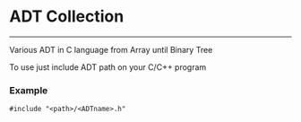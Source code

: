 # ADT Collection

---

Various ADT in C language from Array until Binary Tree

To use just include ADT path on your C/C++ program

### Example

    #include "<path>/<ADTname>.h"
